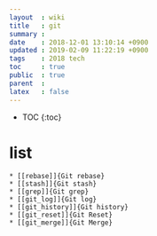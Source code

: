 ```yaml
---
layout  : wiki
title   : git
summary : 
date    : 2018-12-01 13:10:14 +0900
updated : 2019-02-09 11:22:19 +0900
tags    : 2018 tech
toc     : true
public  : true
parent  : 
latex   : false
---
```

* TOC
{:toc}

# list
    * [[rebase]]{Git rebase}
    * [[stash]]{Git stash}
    * [[grep]]{Git grep}
    * [[git_log]]{Git log}
    * [[git_history]]{Git history}
    * [[git_reset]]{Git Reset}
    * [[git_merge]]{Git Merge}
